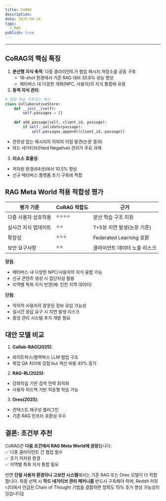 ```yaml
---
title: CoRAG
description: 
date: 2025-04-24
tags:
  - RAG
publish: true
---
```


---
## CoRAG의 핵심 특징
1. **분산형 지식 축적**: 다중 클라이언트가 협업 패시지 저장소를 공동 구축
    - 16-shot 환경에서 기존 RAG 대비 33.8% 성능 향상
    - 메타버스 내 다양한 개체(NPC, 사용자)의 지식 통합에 유용
2. **동적 지식 관리**:
```python
# 협업 학습 프로세스 예시
class CollaborativeStore:
    def __init__(self):
        self.passages = []
        
    def add_passage(self, client_id, passage):
        if self._validate(passage):
            self.passages.append((client_id, passage))

```

- 관련성 없는 패시지의 의외의 이점 발견(논문 결과)
- 하드 네거티브(Hard Negative) 관리가 주요 과제

3. **리소스 효율성**:
- 저자원 환경(64샷)에서 10.5% 향상
- 신규 메타버스 플랫폼 초기 구축에 적합

## RAG Meta World 적용 적합성 평가

|평가 기준|CoRAG 적합도|근거|
|---|---|---|
|다중 사용자 상호작용|⭐⭐⭐⭐|분산 학습 구조 지원|
|실시간 지식 업데이트|⭐⭐|T+5분 지연 발생(논문 기준)|
|확장성|⭐⭐⭐|Federated Learning 호환|
|보안 요구사항|⭐⭐|클라이언트 데이터 노출 리스크|

**장점**:
- 메타버스 내 다양한 NPC/사용자의 지식 융합 가능
- 신규 콘텐츠 생성 시 집단지성 활용
- 지역별 특화 지식 반영(예: 인천 지역 데이터)

**단점**:
- 악의적 사용자의 잘못된 정보 유입 가능성
- 실시간 응답 요구 시 지연 발생 리스크
- 중앙 관리 시스템 추가 개발 필요

## 대안 모델 비교
1. **Collab-RAG(2025)**:
- 화이트박스/블랙박스 LLM 협업 구조
- 복잡 QA 처리에 강점 but 계산 비용 40% 증가

2. **RAG-RL(2025)**:
- 강화학습 기반 검색 전략 최적화
- 사용자 피드백 기반 적응형 학습 가능

3. **Oreo(2025)**:
- 컨텍스트 재구성 플러그인
- 기존 RAG 인프라 호환성 우수
## 결론: 조건부 추천
CoRAG은 **다음 조건에서 RAG Meta World에 권장**됩니다:  
✅ 다중 클라이언트 간 협업 필수  
✅ 초기 저자원 환경  
✅ 지역별 특화 지식 통합 필요

반면 **단일 사용자 환경이나 고보안 시스템**에서는 기존 RAG 또는 Oreo 모델이 더 적합합니다. 
최종 선택 시 **하드 네거티브 관리 메커니즘** 반드시 구축해야 하며, Reddit 커뮤니티에서 언급된 Chain of Thought 기법을 결합하면 정확도 15% 추가 향상 가능성이 있습니다[3](https://www.reddit.com/r/LocalLLaMA/comments/1ids22f/microsoft_and_university_of_china_develop_corag/)